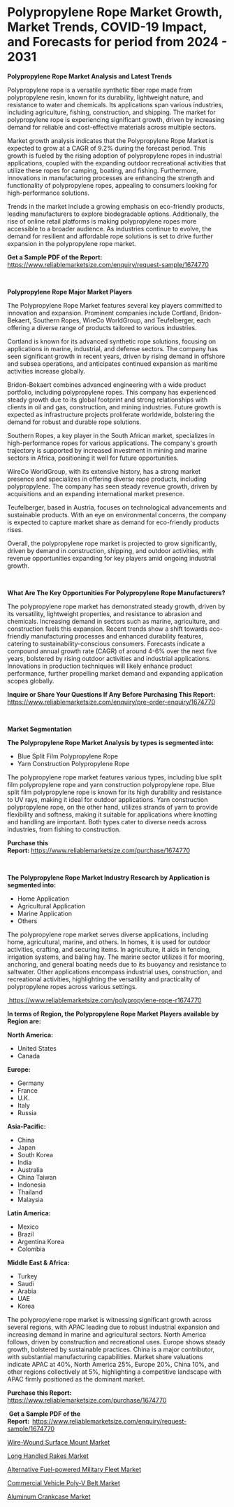<p><h1>Polypropylene Rope Market Growth, Market Trends, COVID-19 Impact, and Forecasts for period from 2024 - 2031</h1></p><p><strong>Polypropylene Rope Market Analysis and Latest Trends</strong></p>
<p><p>Polypropylene rope is a versatile synthetic fiber rope made from polypropylene resin, known for its durability, lightweight nature, and resistance to water and chemicals. Its applications span various industries, including agriculture, fishing, construction, and shipping. The market for polypropylene rope is experiencing significant growth, driven by increasing demand for reliable and cost-effective materials across multiple sectors.</p><p>Market growth analysis indicates that the Polypropylene Rope Market is expected to grow at a CAGR of 9.2% during the forecast period. This growth is fueled by the rising adoption of polypropylene ropes in industrial applications, coupled with the expanding outdoor recreational activities that utilize these ropes for camping, boating, and fishing. Furthermore, innovations in manufacturing processes are enhancing the strength and functionality of polypropylene ropes, appealing to consumers looking for high-performance solutions.</p><p>Trends in the market include a growing emphasis on eco-friendly products, leading manufacturers to explore biodegradable options. Additionally, the rise of online retail platforms is making polypropylene ropes more accessible to a broader audience. As industries continue to evolve, the demand for resilient and affordable rope solutions is set to drive further expansion in the polypropylene rope market.</p></p>
<p><strong>Get a Sample PDF of the Report:&nbsp;</strong> <a href="https://www.reliablemarketsize.com/enquiry/request-sample/1674770?utm_campaign=1422&utm_medium=2&utm_source=Github&utm_content=ia&utm_term=13102024&utm_id=polypropylene-rope">https://www.reliablemarketsize.com/enquiry/request-sample/1674770</a></p>
<p>&nbsp;</p>
<p><strong>Polypropylene Rope Major Market Players</strong></p>
<p><p>The Polypropylene Rope Market features several key players committed to innovation and expansion. Prominent companies include Cortland, Bridon-Bekaert, Southern Ropes, WireCo WorldGroup, and Teufelberger, each offering a diverse range of products tailored to various industries.</p><p>Cortland is known for its advanced synthetic rope solutions, focusing on applications in marine, industrial, and defense sectors. The company has seen significant growth in recent years, driven by rising demand in offshore and subsea operations, and anticipates continued expansion as maritime activities increase globally. </p><p>Bridon-Bekaert combines advanced engineering with a wide product portfolio, including polypropylene ropes. This company has experienced steady growth due to its global footprint and strong relationships with clients in oil and gas, construction, and mining industries. Future growth is expected as infrastructure projects proliferate worldwide, bolstering the demand for robust and durable rope solutions.</p><p>Southern Ropes, a key player in the South African market, specializes in high-performance ropes for various applications. The company's growth trajectory is supported by increased investment in mining and marine sectors in Africa, positioning it well for future opportunities.</p><p>WireCo WorldGroup, with its extensive history, has a strong market presence and specializes in offering diverse rope products, including polypropylene. The company has seen steady revenue growth, driven by acquisitions and an expanding international market presence.</p><p>Teufelberger, based in Austria, focuses on technological advancements and sustainable products. With an eye on environmental concerns, the company is expected to capture market share as demand for eco-friendly products rises.</p><p>Overall, the polypropylene rope market is projected to grow significantly, driven by demand in construction, shipping, and outdoor activities, with revenue opportunities expanding for key players amid ongoing industrial growth.</p></p>
<p>&nbsp;</p>
<p><strong>What Are The Key Opportunities For Polypropylene Rope Manufacturers?</strong></p>
<p><p>The polypropylene rope market has demonstrated steady growth, driven by its versatility, lightweight properties, and resistance to abrasion and chemicals. Increasing demand in sectors such as marine, agriculture, and construction fuels this expansion. Recent trends show a shift towards eco-friendly manufacturing processes and enhanced durability features, catering to sustainability-conscious consumers. Forecasts indicate a compound annual growth rate (CAGR) of around 4-6% over the next five years, bolstered by rising outdoor activities and industrial applications. Innovations in production techniques will likely enhance product performance, further propelling market demand and expanding application scopes globally.</p></p>
<p><strong>Inquire or Share Your Questions If Any Before Purchasing This Report:</strong> <a href="https://www.reliablemarketsize.com/enquiry/pre-order-enquiry/1674770?utm_campaign=1422&utm_medium=2&utm_source=Github&utm_content=ia&utm_term=13102024&utm_id=polypropylene-rope">https://www.reliablemarketsize.com/enquiry/pre-order-enquiry/1674770</a></p>
<p>&nbsp;</p>
<p><strong>Market Segmentation</strong></p>
<p><strong>The Polypropylene Rope Market Analysis by types is segmented into:</strong></p>
<p><ul><li>Blue Split Film Polypropylene Rope</li><li>Yarn Construction Polypropylene Rope</li></ul></p>
<p><p>The polypropylene rope market features various types, including blue split film polypropylene rope and yarn construction polypropylene rope. Blue split film polypropylene rope is known for its high durability and resistance to UV rays, making it ideal for outdoor applications. Yarn construction polypropylene rope, on the other hand, utilizes strands of yarn to provide flexibility and softness, making it suitable for applications where knotting and handling are important. Both types cater to diverse needs across industries, from fishing to construction.</p></p>
<p><strong>Purchase this Report:&nbsp;</strong><a href="https://www.reliablemarketsize.com/purchase/1674770?utm_campaign=1422&utm_medium=2&utm_source=Github&utm_content=ia&utm_term=13102024&utm_id=polypropylene-rope">https://www.reliablemarketsize.com/purchase/1674770</a></p>
<p>&nbsp;</p>
<p><strong>The Polypropylene Rope Market Industry Research by Application is segmented into:</strong></p>
<p><ul><li>Home Application</li><li>Agricultural Application</li><li>Marine Application</li><li>Others</li></ul></p>
<p><p>The polypropylene rope market serves diverse applications, including home, agricultural, marine, and others. In homes, it is used for outdoor activities, crafting, and securing items. In agriculture, it aids in fencing, irrigation systems, and baling hay. The marine sector utilizes it for mooring, anchoring, and general boating needs due to its buoyancy and resistance to saltwater. Other applications encompass industrial uses, construction, and recreational activities, highlighting the versatility and practicality of polypropylene ropes across various settings.</p></p>
<p><a href="https://www.reliablemarketsize.com/polypropylene-rope-r1674770?utm_campaign=1422&utm_medium=2&utm_source=Github&utm_content=ia&utm_term=13102024&utm_id=polypropylene-rope">&nbsp;https://www.reliablemarketsize.com/polypropylene-rope-r1674770</a></p>
<p><strong>In terms of Region, the Polypropylene Rope Market Players available by Region are:</strong></p>
<p>
    <p> <strong> North America: </strong>
        <ul>
            <li>United States</li>
            <li>Canada</li>
        </ul>
        </p> 
    <p> <strong> Europe: </strong>
        <ul>
            <li>Germany</li>
            <li>France</li>
            <li>U.K.</li>
            <li>Italy</li>
            <li>Russia</li>
        </ul>
        </p> 
    <p> <strong> Asia-Pacific: </strong>
        <ul>
            <li>China</li>
            <li>Japan</li>
            <li>South Korea</li>
            <li>India</li>
            <li>Australia</li>
            <li>China Taiwan</li>
            <li>Indonesia</li>
            <li>Thailand</li>
            <li>Malaysia</li>
        </ul>
        </p> 
    <p> <strong> Latin America: </strong>
        <ul>
            <li>Mexico</li>
            <li>Brazil</li>
            <li>Argentina Korea</li>
            <li>Colombia</li>
        </ul>
        </p> 
    <p> <strong> Middle East & Africa: </strong>
        <ul>
            <li>Turkey</li>
            <li>Saudi</li>
            <li>Arabia</li>
            <li>UAE</li>
            <li>Korea</li>
        </ul>
    </p>
    </p>
<p><p>The polypropylene rope market is witnessing significant growth across several regions, with APAC leading due to robust industrial expansion and increasing demand in marine and agricultural sectors. North America follows, driven by construction and recreational uses. Europe shows steady growth, bolstered by sustainable practices. China is a major contributor, with substantial manufacturing capabilities. Market share valuations indicate APAC at 40%, North America 25%, Europe 20%, China 10%, and other regions collectively at 5%, highlighting a competitive landscape with APAC firmly positioned as the dominant market.</p></p>
<p><strong>Purchase this Report: </strong><a href="https://www.reliablemarketsize.com/purchase/1674770?utm_campaign=1422&utm_medium=2&utm_source=Github&utm_content=ia&utm_term=13102024&utm_id=polypropylene-rope">https://www.reliablemarketsize.com/purchase/1674770</a></p>
<p>&nbsp;<strong>Get a Sample PDF of the Report:&nbsp;&nbsp;</strong><a href="https://www.reliablemarketsize.com/enquiry/request-sample/1674770?utm_campaign=1422&utm_medium=2&utm_source=Github&utm_content=ia&utm_term=13102024&utm_id=polypropylene-rope">https://www.reliablemarketsize.com/enquiry/request-sample/1674770</a></p>
<p><strong></strong></p>
<p><p><a href="https://www.linkedin.com/pulse/market-insights-global-wire-wound-surface-mount-forecast-rtdwe?utm_campaign=1422&utm_medium=2&utm_source=Github&utm_content=ia&utm_term=13102024&utm_id=polypropylene-rope">Wire-Wound Surface Mount Market</a></p><p><a href="https://github.com/dringals/Market-Research-Report-List-6/blob/main/long-handled-rakes-market.md?utm_campaign=1422&utm_medium=2&utm_source=Github&utm_content=ia&utm_term=13102024&utm_id=polypropylene-rope">Long Handled Rakes Market</a></p><p><a href="https://www.linkedin.com/pulse/strategic-insights-global-alternative-fuel-powered-military-ktdae?utm_campaign=1422&utm_medium=2&utm_source=Github&utm_content=ia&utm_term=13102024&utm_id=polypropylene-rope">Alternative Fuel-powered Military Fleet Market</a></p><p><a href="https://www.linkedin.com/pulse/global-commercial-vehicle-poly-v-belt-market-trends-innovations-pq15e?utm_campaign=1422&utm_medium=2&utm_source=Github&utm_content=ia&utm_term=13102024&utm_id=polypropylene-rope">Commercial Vehicle Poly-V Belt Market</a></p><p><a href="https://www.linkedin.com/pulse/market-forecasting-change-global-aluminum-crankcase-dynamics-xqxte?utm_campaign=1422&utm_medium=2&utm_source=Github&utm_content=ia&utm_term=13102024&utm_id=polypropylene-rope">Aluminum Crankcase Market</a></p></p>